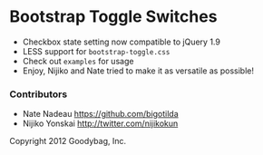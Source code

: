 Bootstrap Toggle Switches
=========================

* Checkbox state setting now compatible to jQuery 1.9
* LESS support for `bootstrap-toggle.css`
* Check out `examples` for usage
* Enjoy, Nijiko and Nate tried to make it as versatile as possible!

### Contributors

* Nate Nadeau <https://github.com/bigotilda>
* Nijiko Yonskai <http://twitter.com/nijikokun>


Copyright 2012 Goodybag, Inc.
